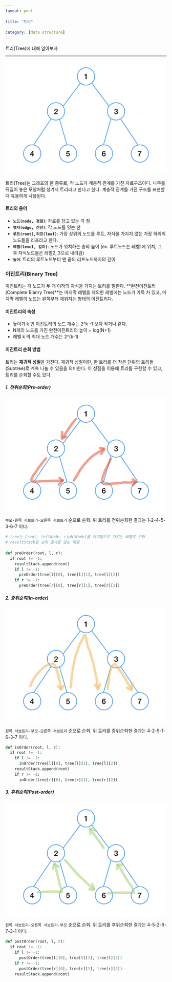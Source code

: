 ```yaml
---
layout: post

title: "트리"

category: [data structure]
---
```


트리(Tree)에 대해 알아보자

---

![](/assets/images/tree.png)

트리(Tree)는 그래프의 한 종류로, 각 노드가 계층적 관계를 가진 자료구조이다. 나무를 뒤집어 놓은 모양처럼 생겨서 트리라고 한다고 한다. 계층적 관계를 가진 구조를 표현할 때 유용하게 사용된다.

#### 트리의 용어

- **`노드(node, 정점)`**: 자료를 담고 있는 각 점
- **`엣지(edge, 간선)`**: 각 노드를 잇는 선
- **`루트(root)`, `리프(leaf)`**: 가장 상위의 노드를 루트, 자식을 가지지 않는 가장 하위의 노드들을 리프라고 한다.
- **`레벨(level, 깊이)`**: 노드가 위치하는 층의 높이 (ex. 루트노드는 레벨1에 위치, 그 후 자식노드들은 레벨2, 3으로 내려감)
- **`높이`**: 트리의 루트노드부터 맨 끝의 리프노드까지의 깊이

### 이진트리(Binary Tree)

이진트리는 각 노드가 두 개 이하의 자식을 가지는 트리를 말한다. **완전이진트리(Complete Bianry Tree)**는 마지막 레벨을 제외한 레벨에는 노드가 가득 차 있고, 마지막 레벨의 노드는 왼쪽부터 채워지는 형태의 이진트리다.

#### 이진트리의 속성

- 높이가 k 인 이진트리의 노드 개수는 2^k -1 보다 작거나 같다.
- N개의 노드를 가진 완전이진트리의 높이 = log(N+1)
- 레벨 k 의 최대 노드 개수는 2^(k-1)

#### 이진트리 순회 방법

트리는 **재귀적 성질**을 가진다. 재귀적 성질이란, 한 트리를 더 작은 단위의 트리들(Subtree)로 계속 나눌 수 있음을 의미한다. 이 성질을 이용해 트리를 구현할 수 있고, 트리를 순회할 수도 있다.

##### 1. 전위순회(Pre-order)

![](/assets/images/treePre.png)

`부모-왼쪽 서브트리-오른쪽 서브트리` 순으로 순회. 위 트리를 전위순회한 결과는 1-2-4-5-3-6-7 이다.

```python
# tree는 [root, leftNode, rightNode]를 아이템으로 가지는 배열로 구현
# resultStack은 순회 결과를 담는 배열

def preOrder(root, l, r):
  if root != -1:
    resultStack.append(root)
    if l != -1:
      preOrder(tree[l][0], tree[l][1], tree[l][2])
    if r != -1:
      preOrder(tree[r][0], tree[r][1], tree[r][2])

```

##### 2. 중위순회(In-order)

![](/assets/images/treeIn.png)

`왼쪽 서브트리-부모-오른쪽 서브트리` 순으로 순회. 위 트리를 중위순회한 결과는 4-2-5-1-6-3-7 이다.

```python
def inOrder(root, l, r):
  if root != -1:
    if l != -1:
      inOrder(tree[l][0], tree[l][1], tree[l][2])
    resultStack.append(root)
    if r != -1:
      inOrder(tree[r][0], tree[r][1], tree[r][2])
```

##### 3. 후위순회(Post-order)

![](/assets/images/treePost.png)

`왼쪽 서브트리-오른쪽 서브트리-부모` 순으로 순회. 위 트리를 후위순회한 결과는 4-5-2-6-7-3-1 이다.

```python
def postOrder(root, l, r):
  if root != -1:
    if l != -1:
      postOrder(tree[l][0], tree[l][1], tree[l][2])
    if r != -1:
      postOrder(tree[r][0], tree[r][1], tree[r][2])
    resultStack.append(root)
```
